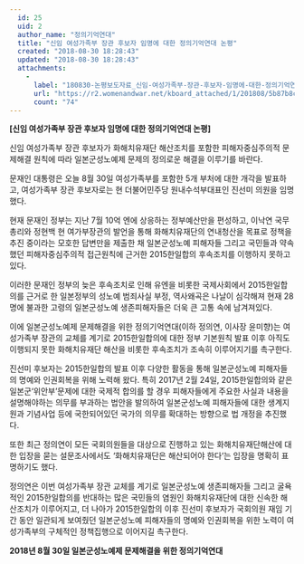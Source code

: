 ```yaml
---
  id: 25
  uid: 2
  author_name: "정의기억연대"
  title: "신임 여성가족부 장관 후보자 임명에 대한 정의기억연대 논평"
  created: "2018-08-30 18:28:43"
  updated: "2018-08-30 18:28:43"
  attachments: 
    - 
      label: "180830-논평보도자료_신임-여성가족부-장관-후보자-임명에-대한-정의기억연대-논평.hwp"
      url: "https://r2.womenandwar.net/kboard_attached/1/201808/5b87b8cb449f53423985.hwp"
      count: "74"
---
```

**\[신임 여성가족부 장관 후보자 임명에 대한 정의기억연대 논평\]**

신임 여성가족부 장관 후보자가 화해치유재단 해산조치를 포함한 피해자중심주의적 문제해결 원칙에 따라 일본군성노예제 문제의 정의로운 해결을 이루기를 바란다. 

문재인 대통령은 오늘 8월 30일 여성가족부를 포함한 5개 부처에 대한 개각을 발표하고, 여성가족부 장관 후보자로는 현 더불어민주당 원내수석부대표인 진선미 의원을 임명했다. 

 현재 문재인 정부는 지난 7월 10억 엔에 상응하는 정부예산만을 편성하고, 이낙연 국무총리와 정현백 현 여가부장관의 발언을 통해 화해치유재단의 연내청산을 목표로 정책을 추진 중이라는 모호한 답변만을 제출한 채 일본군성노예 피해자들 그리고 국민들과 약속했던 피해자중심주의적 접근원칙에 근거한 2015한일합의 후속조치를 이행하지 못하고 있다. 

이러한 문재인 정부의 늦은 후속조치로 인해 유엔을 비롯한 국제사회에서 2015한일합의를 근거로 한 일본정부의 성노예 범죄사실 부정, 역사왜곡은 나날이 심각해져 현재 28명에 불과한 고령의 일본군성노예 생존피해자들은 더욱 큰 고통 속에 남겨져있다. 

이에 일본군성노예제 문제해결을 위한 정의기억연대(이하 정의연, 이사장 윤미향)는 여성가족부 장관의 교체를 계기로 2015한일합의에 대한 정부 기본원칙 발표 이후 아직도 이행되지 못한 화해치유재단 해산을 비롯한 후속조치가 조속히 이루어지기를 촉구한다. 

진선미 후보자는 2015한일합의 발표 이후 다양한 활동을 통해 일본군성노예 피해자들의 명예와 인권회복을 위해 노력해 왔다. 특히 2017년 2월 24일, 2015한일합의와 같은 일본군‘위안부’문제에 대한 국제적 합의를 할 경우 피해자들에게 주요한 사실과 내용을 설명해야하는 의무를 부과하는 법안을 발의하여 일본군성노예 피해자들에 대한 생계지원과 기념사업 등에 국한되어있던 국가의 의무를 확대하는 방향으로 법 개정을 추진했다. 

또한 최근 정의연이 모든 국회의원들을 대상으로 진행하고 있는 화해치유재단해산에 대한 입장을 묻는 설문조사에서도 ‘화해치유재단은 해산되어야 한다‘는 입장을 명확히 표명하기도 했다. 

정의연은 이번 여성가족부 장관 교체를 계기로 일본군성노예 생존피해자들 그리고 굴욕적인 2015한일합의를 반대하는 많은 국민들의 염원인 화해치유재단에 대한 신속한 해산조치가 이루어지고, 더 나아가 2015한일합의 이후 진선미 후보자가 국회의원 재임 기간 동안 일관되게 보여줬던 일본군성노예 피해자들의 명예와 인권회복을 위한 노력이 여성가족부의 구체적인 정책집행으로 이어지길 촉구한다. 

**2018년 8월 30일
일본군성노예제 문제해결을 위한 정의기억연대**
